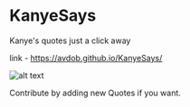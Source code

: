 # KanyeSays
Kanye's quotes  just a click away 

link - https://avdob.github.io/KanyeSays/


![alt text](https://i.ibb.co/whckr16/look.png)


Contribute by adding new Quotes if you want.


